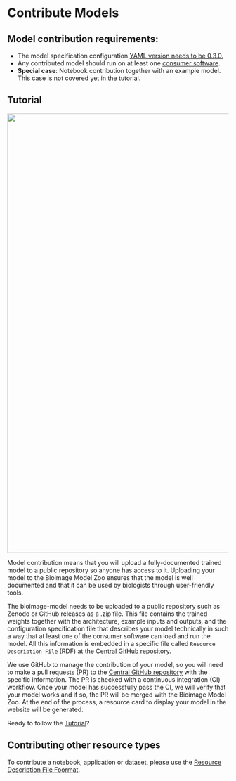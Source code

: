 # Contribute Models

## Model contribution requirements:

- The model specification configuration [YAML version needs to be 0.3.0.](https://github.com/bioimage-io/configuration/blob/master/README.md) 
- Any contributed model should run on at least one [consumer software](https://github.com/bioimage-io/configuration/blob/master/supported_formats_and_operations.md#consumers).
- **Special case**: Notebook contribution together with an example model. This case is not covered yet in the tutorial. 

## Tutorial

 <img src="contribute_models/contribute_model.png" align="center" width="1000"/>

Model contribution means that you will upload a fully-documented trained model to a public repository so anyone has access to it. Uploading your model to the Bioimage Model Zoo ensures that the model is well documented and that it can be used by biologists through user-friendly tools.

The bioimage-model needs to be uploaded to a public repository such as Zenodo or GitHub releases as a .zip file. This file contains the trained weights together with the architecture, example inputs and outputs, and the configuration specification file that describes your model technically in such a way that 
at least one of the consumer software can load and run the model. All this information is embedded in a specific file called `Resource Description File` (RDF) at the [Central GitHub repository](https://github.com/bioimage-io/bioimage-io-models). 

We use GitHub to manage the contribution of your model, so you will need to make a pull requests (PR) to the [Central GitHub repository](https://github.com/bioimage-io/bioimage-io-models) with the specific information. The PR is checked with a continuous integration (CI) workflow. Once your model has successfully pass the CI, we will verify that your model works and if so, the PR will be merged with the Bioimage Model Zoo. 
At the end of the process, a resource card to display your model in the website will be generated.

Ready to follow the [Tutorial](/contribute_models/tutorials.md)?

## Contributing other resource types

To contribute a notebook, application or dataset, please use the [Resource Description File Foormat](/contribute_models/resource-description-file).